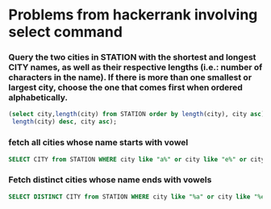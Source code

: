 # Problems from hackerrank involving select command

### Query the two cities in STATION with the shortest and longest CITY names, as well as their respective lengths (i.e.: number of characters in the name). If there is more than one smallest or largest city, choose the one that comes first when ordered alphabetically.
```sql
(select city,length(city) from STATION order by length(city), city asc) union (select city,length(city) from STATION order by
 length(city) desc, city asc);
```

### fetch all cities whose name starts with vowel

```sql
SELECT CITY from STATION WHERE city like "a%" or city like "e%" or city like "i%" or city like "o%" or city like "u%";
```
### Fetch distinct cities whose name ends with vowels
```sql
SELECT DISTINCT CITY from STATION WHERE city like "%a" or city like "%e" or city like "%i" or city like "%o" or city like "%u";
```
